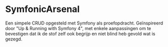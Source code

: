# SymfonicArsenal
Een simpele CRUD opgesteld met Symfony als proefopdracht. Geïnspireerd door "Up & Running with Symfony 4", met enkele aanpassingen om te bevestigen dat ik de stof zelf ook begrijp en niet blind heb gevold wat is gezegd.
